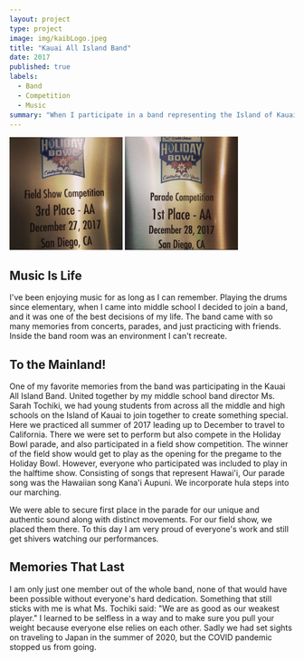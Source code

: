 ```yaml
---
layout: project
type: project
image: img/kaibLogo.jpeg
title: "Kauai All Island Band"
date: 2017
published: true
labels:
  - Band
  - Competition
  - Music
summary: "When I participate in a band representing the Island of Kauai at the Holiday Bowl."
---
```


<div class="text-center p-4">
  <img width="200px" src="../img/fieldshow-plaque.jpg" class="img-thumbnail" >
  <img width="200px" src="../img/parade-plaque.jpg" class="img-thumbnail" >
</div>

## Music Is Life
I've been enjoying music for as long as I can remember. Playing the drums since elementary, when I came into middle school I decided to join a band, and it was one of the best decisions of my life. The band came with so many memories from concerts, parades, and just practicing with friends. Inside the band room was an environment I can't recreate.

## To the Mainland!

One of my favorite memories from the band was participating in the Kauai All Island Band. United together by my middle school band director Ms. Sarah Tochiki, we had young students from across all the middle and high schools on the Island of Kauai to join together to create something special. Here we practiced all summer of 2017 leading up to December to travel to California. There we were set to perform but also compete in the Holiday Bowl parade, and also participated in a field show competition. The winner of the field show would get to play as the opening for the pregame to the Holiday Bowl. However, everyone who participated was included to play in the halftime show. Consisting of songs that represent Hawai'i, Our parade song was the Hawaiian song Kana'i Aupuni. We incorporate hula steps into our marching.

We were able to secure first place in the parade for our unique and authentic sound along with distinct movements. For our field show, we placed them there. To this day I am very proud of everyone's work and still get shivers watching our performances.

## Memories That Last

I am only just one member out of the whole band, none of that would have been possible without everyone's hard dedication. Something that still sticks with me is what Ms. Tochiki said: "We are as good as our weakest player." I learned to be selfless in a way and to make sure you pull your weight because everyone else relies on each other. Sadly we had set sights on traveling to Japan in the summer of 2020, but the COVID pandemic stopped us from going.
